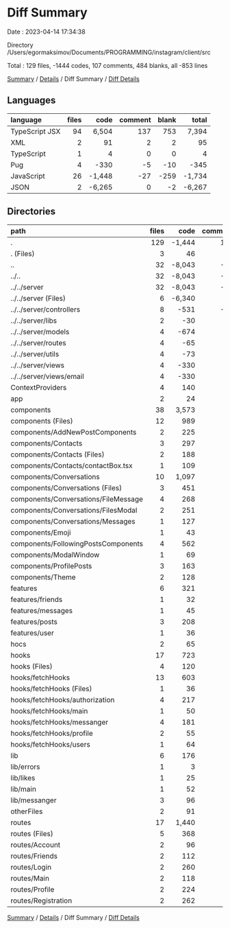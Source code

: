 # Diff Summary

Date : 2023-04-14 17:34:38

Directory /Users/egormaksimov/Documents/PROGRAMMING/instagram/client/src

Total : 129 files,  -1444 codes, 107 comments, 484 blanks, all -853 lines

[Summary](results.md) / [Details](details.md) / Diff Summary / [Diff Details](diff-details.md)

## Languages
| language | files | code | comment | blank | total |
| :--- | ---: | ---: | ---: | ---: | ---: |
| TypeScript JSX | 94 | 6,504 | 137 | 753 | 7,394 |
| XML | 2 | 91 | 2 | 2 | 95 |
| TypeScript | 1 | 4 | 0 | 0 | 4 |
| Pug | 4 | -330 | -5 | -10 | -345 |
| JavaScript | 26 | -1,448 | -27 | -259 | -1,734 |
| JSON | 2 | -6,265 | 0 | -2 | -6,267 |

## Directories
| path | files | code | comment | blank | total |
| :--- | ---: | ---: | ---: | ---: | ---: |
| . | 129 | -1,444 | 107 | 484 | -853 |
| . (Files) | 3 | 46 | 2 | 9 | 57 |
| .. | 32 | -8,043 | -32 | -271 | -8,346 |
| ../.. | 32 | -8,043 | -32 | -271 | -8,346 |
| ../../server | 32 | -8,043 | -32 | -271 | -8,346 |
| ../../server (Files) | 6 | -6,340 | -1 | -32 | -6,373 |
| ../../server/controllers | 8 | -531 | -24 | -104 | -659 |
| ../../server/libs | 2 | -30 | 0 | -2 | -32 |
| ../../server/models | 4 | -674 | -1 | -79 | -754 |
| ../../server/routes | 4 | -65 | -1 | -30 | -96 |
| ../../server/utils | 4 | -73 | 0 | -14 | -87 |
| ../../server/views | 4 | -330 | -5 | -10 | -345 |
| ../../server/views/email | 4 | -330 | -5 | -10 | -345 |
| ContextProviders | 4 | 140 | 0 | 32 | 172 |
| app | 2 | 24 | 3 | 4 | 31 |
| components | 38 | 3,573 | 80 | 391 | 4,044 |
| components (Files) | 12 | 989 | 42 | 118 | 1,149 |
| components/AddNewPostComponents | 2 | 225 | 33 | 28 | 286 |
| components/Contacts | 3 | 297 | 0 | 34 | 331 |
| components/Contacts (Files) | 2 | 188 | 0 | 23 | 211 |
| components/Contacts/contactBox.tsx | 1 | 109 | 0 | 11 | 120 |
| components/Conversations | 10 | 1,097 | 4 | 114 | 1,215 |
| components/Conversations (Files) | 3 | 451 | 4 | 41 | 496 |
| components/Conversations/FileMessage | 4 | 268 | 0 | 37 | 305 |
| components/Conversations/FilesModal | 2 | 251 | 0 | 26 | 277 |
| components/Conversations/Messages | 1 | 127 | 0 | 10 | 137 |
| components/Emoji | 1 | 43 | 0 | 6 | 49 |
| components/FollowingPostsComponents | 4 | 562 | 0 | 56 | 618 |
| components/ModalWindow | 1 | 69 | 0 | 9 | 78 |
| components/ProfilePosts | 3 | 163 | 0 | 23 | 186 |
| components/Theme | 2 | 128 | 1 | 3 | 132 |
| features | 6 | 321 | 5 | 41 | 367 |
| features/friends | 1 | 32 | 1 | 7 | 40 |
| features/messages | 1 | 45 | 0 | 5 | 50 |
| features/posts | 3 | 208 | 3 | 22 | 233 |
| features/user | 1 | 36 | 1 | 7 | 44 |
| hocs | 2 | 65 | 1 | 17 | 83 |
| hooks | 17 | 723 | 1 | 100 | 824 |
| hooks (Files) | 4 | 120 | 1 | 20 | 141 |
| hooks/fetchHooks | 13 | 603 | 0 | 80 | 683 |
| hooks/fetchHooks (Files) | 1 | 36 | 0 | 11 | 47 |
| hooks/fetchHooks/authorization | 4 | 217 | 0 | 27 | 244 |
| hooks/fetchHooks/main | 1 | 50 | 0 | 7 | 57 |
| hooks/fetchHooks/messanger | 4 | 181 | 0 | 20 | 201 |
| hooks/fetchHooks/profile | 2 | 55 | 0 | 7 | 62 |
| hooks/fetchHooks/users | 1 | 64 | 0 | 8 | 72 |
| lib | 6 | 176 | 6 | 18 | 200 |
| lib/errors | 1 | 3 | 0 | 0 | 3 |
| lib/likes | 1 | 25 | 3 | 4 | 32 |
| lib/main | 1 | 52 | 0 | 4 | 56 |
| lib/messanger | 3 | 96 | 3 | 10 | 109 |
| otherFiles | 2 | 91 | 2 | 2 | 95 |
| routes | 17 | 1,440 | 39 | 141 | 1,620 |
| routes (Files) | 5 | 368 | 6 | 41 | 415 |
| routes/Account | 2 | 96 | 0 | 14 | 110 |
| routes/Friends | 2 | 112 | 0 | 12 | 124 |
| routes/Login | 2 | 260 | 0 | 19 | 279 |
| routes/Main | 2 | 118 | 1 | 19 | 138 |
| routes/Profile | 2 | 224 | 32 | 23 | 279 |
| routes/Registration | 2 | 262 | 0 | 13 | 275 |

[Summary](results.md) / [Details](details.md) / Diff Summary / [Diff Details](diff-details.md)